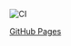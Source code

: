 ![CI](https://github.com/selivados/AHJ-HW-3_Whack_Goblin_Game/actions/workflows/web.yml/badge.svg)

[GitHub Pages](https://selivados.github.io/AHJ-HW-3_Whack_Goblin_Game/)
